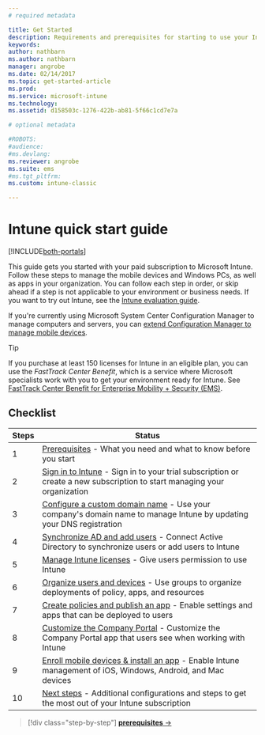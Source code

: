 ```yaml
---
# required metadata

title: Get Started 
description: Requirements and prerequisites for starting to use your Intune subscription
keywords:
author: nathbarn
ms.author: nathbarn
manager: angrobe
ms.date: 02/14/2017
ms.topic: get-started-article
ms.prod:
ms.service: microsoft-intune
ms.technology:
ms.assetid: d158503c-1276-422b-ab81-5f66c1cd7e7a

# optional metadata

#ROBOTS:
#audience:
#ms.devlang:
ms.reviewer: angrobe
ms.suite: ems
#ms.tgt_pltfrm:
ms.custom: intune-classic

---
```



# Intune quick start guide

[!INCLUDE[both-portals](./includes/note-for-both-portals.md)]

This guide gets you started with your paid subscription to Microsoft Intune. Follow these steps to manage the mobile devices and Windows PCs, as well as apps in your organization. You can follow each step in order, or skip ahead if a step is not applicable to your environment or business needs. If you want to try out Intune, see the [Intune evaluation guide](/intune-classic/understand-explore/mobile-device-management-trial-guide-microsoft-intune).  

If you're currently using Microsoft System Center Configuration Manager to manage computers and servers, you can [extend Configuration Manager to manage mobile devices](https://docs.microsoft.com/sccm/mdm/understand/choose-between-standalone-intune-and-hybrid-mobile-device-management).

>[!TIP]
>If you purchase at least 150 licenses for Intune in an eligible plan, you can use the *FastTrack Center Benefit*, which is a service where Microsoft specialists work with you to get your environment ready for Intune. See [FastTrack Center Benefit for Enterprise Mobility + Security (EMS)](https://docs.microsoft.com/enterprise-mobility-security/Solutions/enterprise-mobility-fasttrack-program).

## Checklist

| Steps | Status  |
| ------------- |-------------|
| 1  | [Prerequisites](supported-devices-browsers.md) - What you need and what to know before you start|
| 2 |  [Sign in to Intune](account-sign-up.md) - Sign in to your trial subscription or create a new subscription to start managing your organization   |  
| 3 | [Configure a custom domain name](custom-domain-name-configure.md) - Use your company's domain name to manage Intune by updating your DNS registration   |
| 4 | [Synchronize AD and add users](users-permissions-add.md) - Connect Active Directory to synchronize users or add users to Intune  |
| 5 | [Manage Intune licenses](licenses-assign.md) - Give users permission to use Intune|
| 6 | [Organize users and devices](/intune-classic/get-started/start-with-a-paid-subscription-to-microsoft-intune-step-5) - Use groups to organize deployments of policy, apps, and resources |
| 7 | [Create policies and publish an app](/intune-classic/get-started/start-with-a-paid-subscription-to-microsoft-intune-step-6) - Enable settings and apps that can be deployed to users |
| 8 | [Customize the Company Portal](company-portal-customize.md) - Customize the Company Portal app that users see when working with Intune  |
| 9 | [Enroll mobile devices & install an app](/intune-classic/get-started/start-with-a-paid-subscription-to-microsoft-intune-step-8) - Enable Intune management of iOS, Windows, Android, and Mac devices |
|10 | [Next steps](/intune-classic/get-started/post-configuration-tasks) - Additional configurations and steps to get the most out of your Intune subscription|


>[!div class="step-by-step"]
[**prerequisites** &rarr;](supported-devices-browsers.md)
